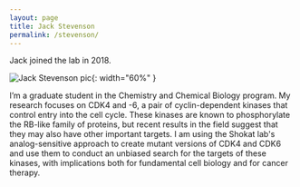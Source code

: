 ```yaml
---
layout: page
title: Jack Stevenson
permalink: /stevenson/
---
```

Jack joined the lab in 2018.

![Jack Stevenson pic](../img/stevenson.jpg){: width="60%" }



I’m a graduate student in the Chemistry and Chemical Biology program. My research focuses on CDK4 and -6, a pair of cyclin-dependent kinases that control entry into the cell cycle. These kinases are known to phosphorylate the RB-like family of proteins, but recent results in the field suggest that they may also have other important targets. I am using the Shokat lab's analog-sensitive approach to create mutant versions of CDK4 and CDK6 and use them to conduct an unbiased search for the targets of these kinases, with implications both for fundamental cell biology and for cancer therapy.